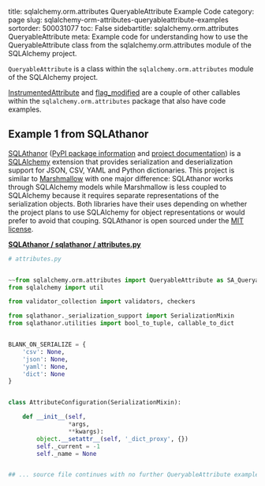 title: sqlalchemy.orm.attributes QueryableAttribute Example Code
category: page
slug: sqlalchemy-orm-attributes-queryableattribute-examples
sortorder: 500031077
toc: False
sidebartitle: sqlalchemy.orm.attributes QueryableAttribute
meta: Example code for understanding how to use the QueryableAttribute class from the sqlalchemy.orm.attributes module of the SQLAlchemy project.


`QueryableAttribute` is a class within the `sqlalchemy.orm.attributes` module of the SQLAlchemy project.

<a href="/sqlalchemy-orm-attributes-instrumentedattribute-examples.html">InstrumentedAttribute</a>
and
<a href="/sqlalchemy-orm-attributes-flag-modified-examples.html">flag_modified</a>
are a couple of other callables within the `sqlalchemy.orm.attributes` package that also have code examples.

## Example 1 from SQLAthanor
[SQLAthanor](https://github.com/insightindustry/sqlathanor)
([PyPI package information](https://pypi.org/project/sqlathanor/)
and
[project documentation](https://sqlathanor.readthedocs.io/en/latest/index.html))
is a [SQLAlchemy](/sqlalchemy.html) extension that provides serialization and
deserialization support for JSON, CSV, YAML and Python dictionaries.
This project is similar to [Marshmallow](https://marshmallow.readthedocs.io/en/stable/)
with one major difference: SQLAthanor works through SQLAlchemy models
while Marshmallow is less coupled to SQLAlchemy because it requires
separate representations of the serialization objects. Both libraries
have their uses depending on whether the project plans to use SQLAlchemy
for object representations or would prefer to avoid that couping.
SQLAthanor is open sourced under the
[MIT license](https://github.com/insightindustry/sqlathanor/blob/master/LICENSE).

[**SQLAthanor / sqlathanor / attributes.py**](https://github.com/insightindustry/sqlathanor/blob/master/sqlathanor/./attributes.py)

```python
# attributes.py


~~from sqlalchemy.orm.attributes import QueryableAttribute as SA_QueryableAttribute
from sqlalchemy import util

from validator_collection import validators, checkers

from sqlathanor._serialization_support import SerializationMixin
from sqlathanor.utilities import bool_to_tuple, callable_to_dict


BLANK_ON_SERIALIZE = {
    'csv': None,
    'json': None,
    'yaml': None,
    'dict': None
}


class AttributeConfiguration(SerializationMixin):

    def __init__(self,
                 *args,
                 **kwargs):
        object.__setattr__(self, '_dict_proxy', {})
        self._current = -1
        self._name = None


## ... source file continues with no further QueryableAttribute examples...

```

